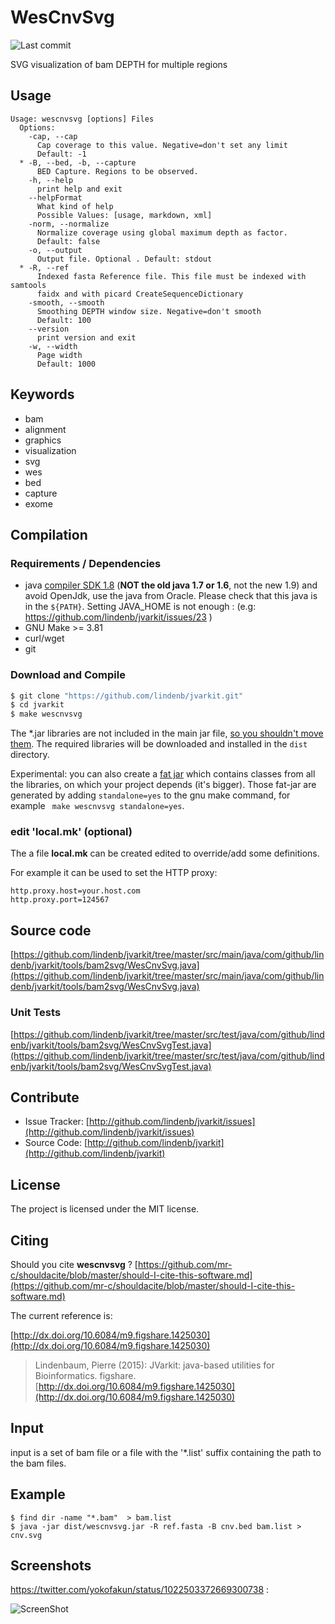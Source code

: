 # WesCnvSvg

![Last commit](https://img.shields.io/github/last-commit/lindenb/jvarkit.png)

SVG visualization of bam DEPTH for multiple regions


## Usage

```
Usage: wescnvsvg [options] Files
  Options:
    -cap, --cap
      Cap coverage to this value. Negative=don't set any limit
      Default: -1
  * -B, --bed, -b, --capture
      BED Capture. Regions to be observed.
    -h, --help
      print help and exit
    --helpFormat
      What kind of help
      Possible Values: [usage, markdown, xml]
    -norm, --normalize
      Normalize coverage using global maximum depth as factor.
      Default: false
    -o, --output
      Output file. Optional . Default: stdout
  * -R, --ref
      Indexed fasta Reference file. This file must be indexed with samtools 
      faidx and with picard CreateSequenceDictionary
    -smooth, --smooth
      Smoothing DEPTH window size. Negative=don't smooth
      Default: 100
    --version
      print version and exit
    -w, --width
      Page width
      Default: 1000

```


## Keywords

 * bam
 * alignment
 * graphics
 * visualization
 * svg
 * wes
 * bed
 * capture
 * exome


## Compilation

### Requirements / Dependencies

* java [compiler SDK 1.8](http://www.oracle.com/technetwork/java/index.html) (**NOT the old java 1.7 or 1.6**, not the new 1.9) and avoid OpenJdk, use the java from Oracle. Please check that this java is in the `${PATH}`. Setting JAVA_HOME is not enough : (e.g: https://github.com/lindenb/jvarkit/issues/23 )
* GNU Make >= 3.81
* curl/wget
* git


### Download and Compile

```bash
$ git clone "https://github.com/lindenb/jvarkit.git"
$ cd jvarkit
$ make wescnvsvg
```

The *.jar libraries are not included in the main jar file, [so you shouldn't move them](https://github.com/lindenb/jvarkit/issues/15#issuecomment-140099011 ).
The required libraries will be downloaded and installed in the `dist` directory.

Experimental: you can also create a [fat jar](https://stackoverflow.com/questions/19150811/) which contains classes from all the libraries, on which your project depends (it's bigger). Those fat-jar are generated by adding `standalone=yes` to the gnu make command, for example ` make wescnvsvg standalone=yes`.

### edit 'local.mk' (optional)

The a file **local.mk** can be created edited to override/add some definitions.

For example it can be used to set the HTTP proxy:

```
http.proxy.host=your.host.com
http.proxy.port=124567
```
## Source code 

[https://github.com/lindenb/jvarkit/tree/master/src/main/java/com/github/lindenb/jvarkit/tools/bam2svg/WesCnvSvg.java](https://github.com/lindenb/jvarkit/tree/master/src/main/java/com/github/lindenb/jvarkit/tools/bam2svg/WesCnvSvg.java)

### Unit Tests

[https://github.com/lindenb/jvarkit/tree/master/src/test/java/com/github/lindenb/jvarkit/tools/bam2svg/WesCnvSvgTest.java](https://github.com/lindenb/jvarkit/tree/master/src/test/java/com/github/lindenb/jvarkit/tools/bam2svg/WesCnvSvgTest.java)


## Contribute

- Issue Tracker: [http://github.com/lindenb/jvarkit/issues](http://github.com/lindenb/jvarkit/issues)
- Source Code: [http://github.com/lindenb/jvarkit](http://github.com/lindenb/jvarkit)

## License

The project is licensed under the MIT license.

## Citing

Should you cite **wescnvsvg** ? [https://github.com/mr-c/shouldacite/blob/master/should-I-cite-this-software.md](https://github.com/mr-c/shouldacite/blob/master/should-I-cite-this-software.md)

The current reference is:

[http://dx.doi.org/10.6084/m9.figshare.1425030](http://dx.doi.org/10.6084/m9.figshare.1425030)

> Lindenbaum, Pierre (2015): JVarkit: java-based utilities for Bioinformatics. figshare.
> [http://dx.doi.org/10.6084/m9.figshare.1425030](http://dx.doi.org/10.6084/m9.figshare.1425030)


## Input

input is a set of bam file or a file with the '*.list' suffix containing the path to the bam files.

## Example

```
$ find dir -name "*.bam"  > bam.list
$ java -jar dist/wescnvsvg.jar -R ref.fasta -B cnv.bed bam.list > cnv.svg 
```

## Screenshots

https://twitter.com/yokofakun/status/1022503372669300738 : 

![ScreenShot](https://pbs.twimg.com/media/DjCpKcYXgAAq4fw.jpg:large)



